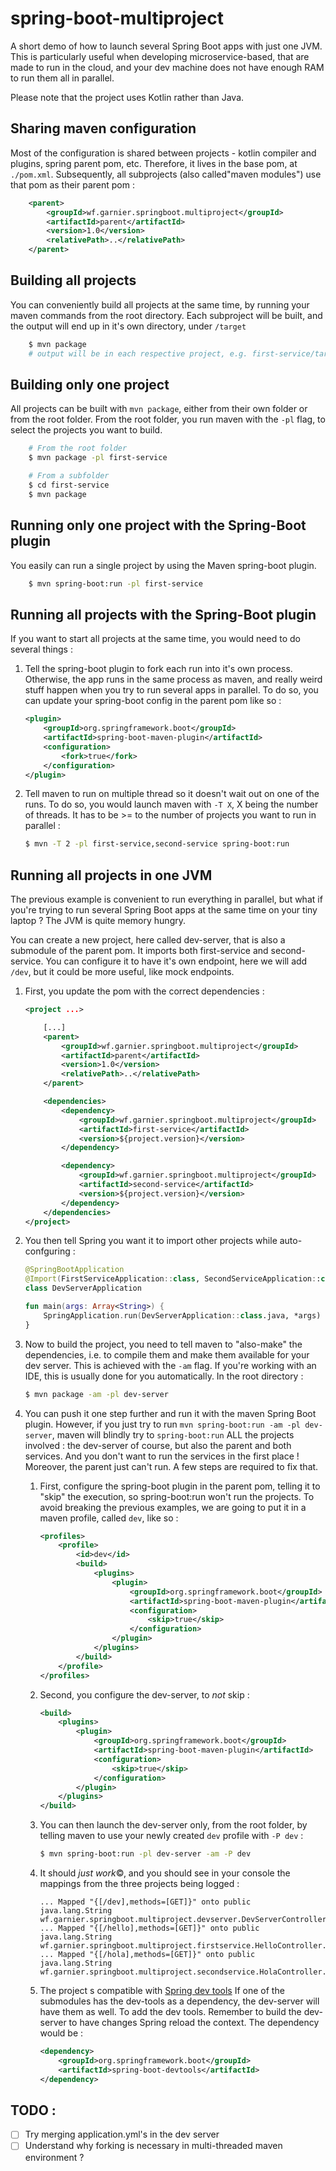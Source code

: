 # spring-boot-multiproject
A short demo of how to launch several Spring Boot apps with just one JVM. This is
particularly useful when developing microservice-based, that are made to run in the
cloud, and your dev machine does not have enough RAM to run them all in parallel.

Please note that the project uses Kotlin rather than Java.

## Sharing maven configuration
Most of the configuration is shared between projects - kotlin compiler and plugins,
spring parent pom, etc. Therefore, it lives in the base pom, at `./pom.xml`.
Subsequently, all subprojects (also called"maven modules") use that pom as their
parent pom :

```xml
    <parent>
        <groupId>wf.garnier.springboot.multiproject</groupId>
        <artifactId>parent</artifactId>
        <version>1.0</version>
        <relativePath>..</relativePath>
    </parent>
```

## Building all projects
You can conveniently build all projects at the same time, by running your maven
commands from the root directory. Each subproject will be built, and the output will
end up in it's own directory, under `/target`

```bash
    $ mvn package
    # output will be in each respective project, e.g. first-service/target/first-service-1.0.jar
```


## Building only one project
All projects can be built with `mvn package`, either from their own folder or from
the root folder. From the root folder, you run maven with the `-pl` flag, to select
the projects you want to build.

```bash
    # From the root folder
    $ mvn package -pl first-service

    # From a subfolder
    $ cd first-service
    $ mvn package
```

## Running only one project with the Spring-Boot plugin
You easily can run a single project by using the Maven spring-boot plugin.
```bash
    $ mvn spring-boot:run -pl first-service
```

## Running all projects with the Spring-Boot plugin
If you want to start all projects at the same time, you would need to do several
things :
1. Tell the spring-boot plugin to fork each run into it's own process. Otherwise,
the app runs in the same process as maven, and really weird stuff happen when
you try to run several apps in parallel. To do so, you can update your spring-boot
config in the parent pom like so :

    ```xml
    <plugin>
        <groupId>org.springframework.boot</groupId>
        <artifactId>spring-boot-maven-plugin</artifactId>
        <configuration>
            <fork>true</fork>
        </configuration>
    </plugin>
    ```

2. Tell maven to run on multiple thread so it doesn't wait out on one of the runs.
To do so, you would launch maven with `-T X`, X being the number of threads. It has
to be >= to the number of projects you want to run in parallel :

    ```bash
    $ mvn -T 2 -pl first-service,second-service spring-boot:run
    ```

## Running all projects in one JVM
The previous example is convenient to run everything in parallel, but what if you're
trying to run several Spring Boot apps at the same time on your tiny laptop ? The
JVM is quite memory hungry.

You can create a new project, here called dev-server, that is also a submodule of the
parent pom. It imports both first-service and second-service. You can configure it to
have it's own endpoint, here we will add `/dev`, but it could be more useful, like
mock endpoints.

1. First, you update the pom with the correct dependencies :

    ```xml
    <project ...>

        [...]
        <parent>
            <groupId>wf.garnier.springboot.multiproject</groupId>
            <artifactId>parent</artifactId>
            <version>1.0</version>
            <relativePath>..</relativePath>
        </parent>

        <dependencies>
            <dependency>
                <groupId>wf.garnier.springboot.multiproject</groupId>
                <artifactId>first-service</artifactId>
                <version>${project.version}</version>
            </dependency>

            <dependency>
                <groupId>wf.garnier.springboot.multiproject</groupId>
                <artifactId>second-service</artifactId>
                <version>${project.version}</version>
            </dependency>
        </dependencies>
    </project>
    ```

2. You then tell Spring you want it to import other projects while auto-confguring :

    ```kotlin
    @SpringBootApplication
    @Import(FirstServiceApplication::class, SecondServiceApplication::class)
    class DevServerApplication
 
    fun main(args: Array<String>) {
        SpringApplication.run(DevServerApplication::class.java, *args)
    }
    ```

3. Now to build the project, you need to tell maven to "also-make" the dependencies,
i.e. to compile them and make them available for your dev server. This is achieved
with the `-am` flag. If you're working with an IDE, this is usually done for you
automatically. In the root directory :

    ```bash
    $ mvn package -am -pl dev-server
    ```

4. You can push it one step further and run it with the maven Spring Boot plugin.
However, if you just try to run `mvn spring-boot:run -am -pl dev-server`, maven
will blindly try to `spring-boot:run` ALL the projects involved : the dev-server
of course, but also the parent and both services. And you don't want to run the
services in the first place ! Moreover, the parent just can't run. A few steps
are required to fix that.
    1. First, configure the spring-boot plugin in the parent pom, telling it to
    "skip" the execution, so spring-boot:run won't run the projects. To avoid
    breaking the previous examples, we are going to put it in a maven profile,
    called `dev`, like so :
 
        ```xml
        <profiles>
            <profile>
                <id>dev</id>
                <build>
                    <plugins>
                        <plugin>
                            <groupId>org.springframework.boot</groupId>
                            <artifactId>spring-boot-maven-plugin</artifactId>
                            <configuration>
                                <skip>true</skip>
                            </configuration>
                        </plugin>
                    </plugins>
                </build>
            </profile>
        </profiles>
        ```

    2. Second, you configure the dev-server, to *not* skip :

        ```xml
        <build>
            <plugins>
                <plugin>
                    <groupId>org.springframework.boot</groupId>
                    <artifactId>spring-boot-maven-plugin</artifactId>
                    <configuration>
                        <skip>true</skip>
                    </configuration>
                </plugin>
            </plugins>
        </build>
        ```

    3. You can then launch the dev-server only, from the root folder, by telling
    maven to use your newly created `dev` profile with `-P dev` :

        ```bash
        $ mvn spring-boot:run -pl dev-server -am -P dev
        ```

    4. It should *just work*©, and you should see in your console the mappings from
    the three projects being logged :

        ```
        ... Mapped "{[/dev],methods=[GET]}" onto public java.lang.String wf.garnier.springboot.multiproject.devserver.DevServerController.hi()
        ... Mapped "{[/hello],methods=[GET]}" onto public java.lang.String wf.garnier.springboot.multiproject.firstservice.HelloController.greet()
        ... Mapped "{[/hola],methods=[GET]}" onto public java.lang.String wf.garnier.springboot.multiproject.secondservice.HolaController.greet()

        ```

    5. The project s compatible with [Spring dev tools](https://docs.spring.io/spring-boot/docs/current/reference/html/using-boot-devtools.html) 
    If one of the submodules has the dev-tools as a dependency, the dev-server will
    have them as well. To add the dev tools. Remember to build the dev-server to
    have changes Spring reload the context. The dependency would be :

        ```xml
        <dependency>
            <groupId>org.springframework.boot</groupId>
            <artifactId>spring-boot-devtools</artifactId>
        </dependency>
        ```

## TODO :
- [ ] Try merging application.yml's in the dev server
- [ ] Understand why forking is necessary in multi-threaded maven environment ? 